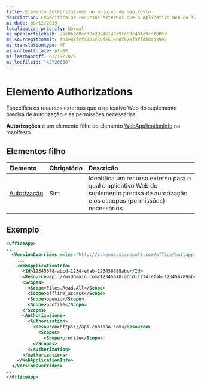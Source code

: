 ```yaml
---
title: Elemento Authorizations no arquivo de manifesto
description: Especifica os recursos externos que o aplicativo Web do suplemento precisa de autorização e as permissões necessárias.
ms.date: 08/12/2019
localization_priority: Normal
ms.openlocfilehash: 7ae0b9d0ec32a20846142a9fc89c48fe9cdf8053
ms.sourcegitcommit: fa4e81fcf41b1c39d5516edf078f3ffdbd4a3997
ms.translationtype: MT
ms.contentlocale: pt-BR
ms.lasthandoff: 03/17/2020
ms.locfileid: "42720656"
---
```

# <a name="authorizations-element"></a>Elemento Authorizations

Especifica os recursos externos que o aplicativo Web do suplemento precisa de autorização e as permissões necessárias.

**Autorizações** é um elemento filho do elemento [WebApplicationInfo](webapplicationinfo.md) no manifesto.

## <a name="child-elements"></a>Elementos filho

|  Elemento |  Obrigatório  |  Descrição  |
|:-----|:-----|:-----|
|  [Autorização](authorization.md)                |  Sim     |   Identifica um recurso externo para o qual o aplicativo Web do suplemento precisa de autorização e os escopos (permissões) necessários. |

## <a name="example"></a>Exemplo

```xml
<OfficeApp>
...
  <VersionOverrides xmlns="http://schemas.microsoft.com/office/mailappversionoverrides" xsi:type="VersionOverridesV1_0">
    ...
    <WebApplicationInfo>
      <Id>12345678-abcd-1234-efab-123456789abc</Id>
      <Resource>api://myDomain.com/12345678-abcd-1234-efab-123456789abc</Resource>
      <Scopes>
        <Scope>Files.Read.All</Scope>
        <Scope>offline_access</Scope>
        <Scope>openid</Scope>
        <Scope>profile</Scope>
      </Scopes>
      <Authorizations>
        <Authorization>
          <Resource>https://api.contoso.com</Resource>
            <Scopes>
              <Scope>profile</Scope>
          </Scopes>
        </Authorization>
      </Authorizations>
    </WebApplicationInfo>
  </VersionOverrides>
...
</OfficeApp>
```
